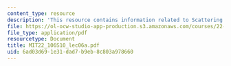 ```yaml
---
content_type: resource
description: 'This resource contains information related to Scattering laws / SANS. '
file: https://ol-ocw-studio-app-production.s3.amazonaws.com/courses/22-106-neutron-interactions-and-applications-spring-2010/6ad03d691e31dad7b9eb8c803a978660_MIT22_106S10_lec06a.pdf
file_type: application/pdf
resourcetype: Document
title: MIT22_106S10_lec06a.pdf
uid: 6ad03d69-1e31-dad7-b9eb-8c803a978660
---
```

